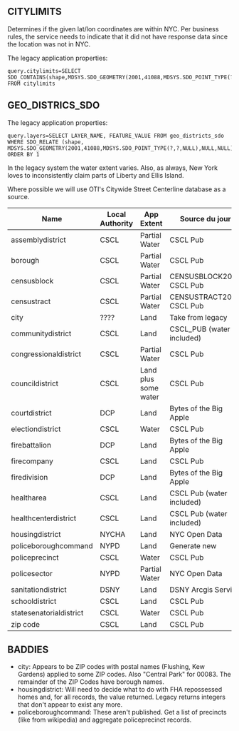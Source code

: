 ## CITYLIMITS 

Determines if the given lat/lon coordinates are within NYC. Per business rules, the service needs to indicate that it did not have response data since the location was not in NYC.

The legacy application properties:

    query.citylimits=SELECT SDO_CONTAINS(shape,MDSYS.SDO_GEOMETRY(2001,41088,MDSYS.SDO_POINT_TYPE(?,?,NULL),NULL,NULL)) FROM citylimits

## GEO_DISTRICS_SDO

The legacy application properties:

    query.layers=SELECT LAYER_NAME, FEATURE_VALUE FROM geo_districts_sdo WHERE SDO_RELATE (shape, MDSYS.SDO_GEOMETRY(2001,41088,MDSYS.SDO_POINT_TYPE(?,?,NULL),NULL,NULL),'mask=ANYINTERACT')='TRUE' ORDER BY 1

In the legacy system the water extent varies. Also, as always, New York loves to inconsistently claim parts of Liberty and Ellis Island. 

Where possible we will use OTI's Citywide Street Centerline database as a source. 


| Name  | Local Authority | App Extent | Source du jour |
| ------------- | ------------- | ------------- | ------------- |
| assemblydistrict | CSCL | Partial Water | CSCL Pub |
| borough | CSCL | Partial Water | CSCL Pub | 
| censusblock | CSCL | Partial Water | CENSUSBLOCK2020 CSCL Pub |  
| censustract | CSCL | Partial Water | CENSUSTRACT2020 CSCL Pub |
| city | ???? | Land | Take from legacy |
| communitydistrict | CSCL | Land | CSCL_PUB (water included) |
| congressionaldistrict | CSCL | Partial Water | CSCL Pub |
| councildistrict | CSCL | Land plus some water | CSCL Pub |
| courtdistrict | DCP | Land | Bytes of the Big Apple |
| electiondistrict | CSCL | Water | CSCL Pub |
| firebattalion | DCP | Land | Bytes of the Big Apple |
| firecompany | CSCL | Land | CSCL Pub |
| firedivision | DCP | Land | Bytes of the Big Apple |
| healtharea | CSCL | Land | CSCL Pub (water included) |
| healthcenterdistrict | CSCL | Land | CSCL Pub (water included) |
| housingdistrict | NYCHA | Land | NYC Open Data |
| policeboroughcommand | NYPD | Land | Generate new |
| policeprecinct | CSCL | Water | CSCL Pub |
| policesector | NYPD | Partial Water | NYC Open Data |
| sanitationdistrict | DSNY | Land | DSNY Arcgis Service |
| schooldistrict | CSCL | Land | CSCL Pub |
| statesenatorialdistrict | CSCL | Water | CSCL Pub |
| zip code | CSCL | Land  | CSCL Pub |

## BADDIES

* city: Appears to be ZIP codes with postal names (Flushing, Kew Gardens) applied to some ZIP codes.  Also "Central Park" for 00083.  The remainder of the ZIP Codes have borough names.
* housingdistrict: Will need to decide what to do with FHA repossessed homes and, for all records, the value returned. Legacy returns integers that don't appear to exist any more.
* policeboroughcommand: These aren't published.  Get a list of precincts (like from wikipedia) and aggregate policeprecinct records.